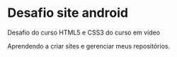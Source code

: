 # Desafio site android
Desafio do curso HTML5 e CSS3 do curso em vídeo

Aprendendo a criar sites e gerenciar meus repositórios.
